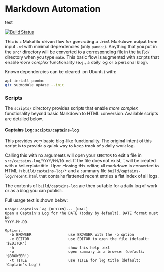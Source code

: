# Markdown Automation

test

[![Build Status](https://travis-ci.org/seldridge/make-markdown.svg?branch=master)](https://travis-ci.org/seldridge/make-markdown)

This is a Makefile-driven flow for generating a `.html` Markdown output
from input `.md` with minimal dependencies (only `pandoc`). Anything that
you put in the `src/` directory will be converted to a corresponding file
in the `build/` directory when you type `make`. This basic flow is
augmented with scripts that enable _more complex_ functionality (e.g., a
daily log or a personal blog).

Known dependencies can be cleared (on Ubuntu) with:
```bash
apt install pandoc
git submodule update --init
```

### Scripts

The `scripts/` directory provides scripts that enable _more complex_
functionality beyond basic Markdown to HTML conversion. Available scripts
are detailed below.

#### Captains Log: [`scripts/captains-log`](scripts/captains-log)

This provides very basic blog-like functionality. The original intent of
this script is to provide a quick way to keep track of a daily work log.

Calling this with no arguments will open your `$EDITOR` to edit a file in
`src/captains-log/YYYY/MM/DD.md`. If the file does not exist, it will be
created with a boilerplate title. Upon closing this editor, all markdown
is converted to HTML in `build/captains-log/*` and a summary file
`build/captains-log/recent.html` that contains flattened recent entries a
flat index of all logs.

The contents of `build/captains-log` are then suitable for a daily log of
work or as a blog you can publish.

Full usage text is shown below:
```
Usage: captains-log [OPTION]... [DATE]
Open a Captain's Log for the DATE (today by default). DATE format must be
YYYY-MM-DD.

Options:
  -b BROWSER                 use BROWSER with the -o option
  -e EDITOR                  use EDITOR to open the file (default: '$EDITOR')
  -h                         show this help text
  -o                         open summary in a browser (default: '$BROWSER')
  -t TITLE                   use TITLE for log title (default: 'Captain's Log')
```
